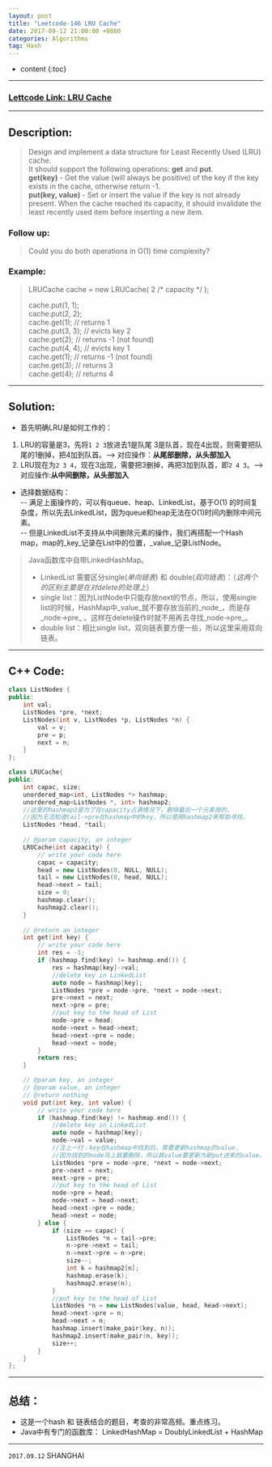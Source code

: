 ```yaml
---
layout: post
title: "Leetcode-146 LRU Cache"
date: 2017-09-12 21:00:00 +0800 
categories: Algorithms
tag: Hash
---
```

* content
{:toc}

---

### [Lettcode Link: LRU Cache](https://leetcode.com/problems/lru-cache/description/)

---

<!-- more -->

## Description:    
>Design and implement a data structure for Least Recently Used (LRU) cache.     
>It should support the following operations: **get** and **put**.    
>**get(key)** - Get the value (will always be positive) of the key if the key exists in the cache, otherwise return -1.    
>**put(key, value)** - Set or insert the value if the key is not already present. When the cache reached its capacity, it should invalidate the least recently used item before inserting a new item.     


### Follow up:    
>Could you do both operations in O(1) time complexity?    

### Example:     
>LRUCache cache = new LRUCache( 2 /* capacity */ );    
>    
>cache.put(1, 1);    
>cache.put(2, 2);    
>cache.get(1);       // returns 1    
>cache.put(3, 3);    // evicts key 2    
>cache.get(2);       // returns -1 (not found)    
>cache.put(4, 4);    // evicts key 1    
>cache.get(1);       // returns -1 (not found)    
>cache.get(3);       // returns 3    
>cache.get(4);       // returns 4    

---
    
## Solution:    
- 首先明确LRU是如何工作的：    
1. LRU的容量是3，先将`1 2 3`放进去1是队尾 3是队首，现在4出现，则需要把队尾的1删掉，把4加到队首。--> 对应操作：**从尾部删除，从头部加入**    
2. LRU现在为`2 3 4`，现在3出现，需要把3删掉，再把3加到队首，即`2 4 3`。-->对应操作:**从中间删除，从头部加入**     
       
- 选择数据结构：    
-- 满足上面操作的，可以有queue、heap、LinkedList，基于O(1) 的时间复杂度，所以先去LinkedList，因为queue和heap无法在O(1)时间内删除中间元素。        
-- 但是LinkedList不支持从中间删除元素的操作，我们再搭配一个Hash map，map的_key_记录在List中的位置，_value_记录ListNode。    
>Java函数库中自带LinkedHashMap。    
>- LinkedList 需要区分single(_单向链表_) 和 double(_双向链表_)：（_这两个的区别主要是在对delete的处理上_）    
>- single list：因为ListNode中只能存放next的节点，所以，使用single list的时候，HashMap中_value_就不要存放当前的_node_，而是存_node->pre_ 。这样在delete操作时就不用再去寻找_node->pre_。         
>- double list：相比single list，双向链表要方便一些，所以这里采用双向链表。      

---     
       
## C++ Code:     

```cpp
class ListNodes {
public:
    int val;
    ListNodes *pre, *next;
    ListNodes(int v, ListNodes *p, ListNodes *n) {
        val = v;
        pre = p;
        next = n;
    }
};

class LRUCache{
public:
    int capac, size;
    unordered_map<int, ListNodes *> hashmap;
    unordered_map<ListNodes *, int> hashmap2;
    //这里的hashmap2是为了在capacity占满情况下，删除最后一个元素用的， 
    //因为无法知道tail->pre在hashmap中的key，所以使用hashmap2来帮助寻找。
    ListNodes *head, *tail;
    
    // @param capacity, an integer
    LRUCache(int capacity) {
        // write your code here
        capac = capacity;
        head = new ListNodes(0, NULL, NULL);
        tail = new ListNodes(0, head, NULL);
        head->next = tail;
        size = 0;
        hashmap.clear();
        hashmap2.clear();
    }
    
    // @return an integer
    int get(int key) {
        // write your code here
        int res = -1;
        if (hashmap.find(key) != hashmap.end()) {
            res = hashmap[key]->val;
            //delete key in LinkedList
            auto node = hashmap[key];
            ListNodes *pre = node->pre, *next = node->next;
            pre->next = next;
            next->pre = pre;
            //put key to the head of List
            node->pre = head;
            node->next = head->next;
            head->next->pre = node;
            head->next = node;
        }
        return res;
    }

    // @param key, an integer
    // @param value, an integer
    // @return nothing
    void put(int key, int value) {
        // write your code here
        if (hashmap.find(key) != hashmap.end()) {
            //delete key in LinkedList
            auto node = hashmap[key];
            node->val = value;  
            //注上一行：key在hashmap中找到后，需要更新hashmap的value，
            //因为找到的node马上就要删除，所以其value要更新为新put进来的value。
            ListNodes *pre = node->pre, *next = node->next;
            pre->next = next;
            next->pre = pre;
            //put key to the head of List
            node->pre = head;
            node->next = head->next;
            head->next->pre = node;
            head->next = node;
        } else {
            if (size == capac) {
                ListNodes *n = tail->pre;
                n->pre->next = tail;
                n->next->pre = n->pre;
                size--;
                int k = hashmap2[n];
                hashmap.erase(k);
                hashmap2.erase(n);
            }
            //put key to the head of List
            ListNodes *n = new ListNodes(value, head, head->next);
            head->next->pre = n;
            head->next = n;
            hashmap.insert(make_pair(key, n));
            hashmap2.insert(make_pair(n, key));
            size++;
        }
    }
};

```

---

## 总结：   
- 这是一个hash 和 链表结合的题目，考查的非常高频。重点练习。     
- Java中有专门的函数库： LinkedHashMap = DoublyLinkedList + HashMap     

---

`2017.09.12` SHANGHAI     
